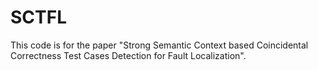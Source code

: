 # SCTFL
This code is for the paper "Strong Semantic Context based Coincidental Correctness Test Cases Detection for Fault Localization".
